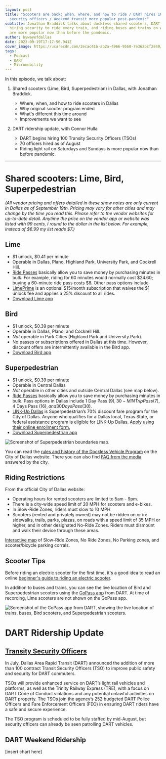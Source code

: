 ```yaml
---
layout: post
title: "Scooters are back: when, where, and how to ride / DART hires 100
  security officers / Weekend transit more popular post-pandemic"
subtitle: Jonathan Braddick talks about dockless shared scooters, DART begins
  hiring security to ride every train, and riding buses and trains on weekends
  are more popular now than before the pandemic.
author: bywayofdallas
date: 2023-09-19T17:17:56.941Z
cover_image: https://ucarecdn.com/2ecac41b-ab2a-4966-9560-7e362bcf2849/
tags:
  - Podcast
  - DART
  - Micromobility
---
```

In this episode, we talk about:

1. Shared scooters (Lime, Bird, Superpedestrian) in Dallas, with Jonathan Braddick.

   * Where, when, and how to ride scooters in Dallas
   * Why original scooter program ended
   * What's different this time around
   * Improvements we want to see
2. DART ridership update, with Connor Hulla

   * DART begins hiring 100 Transity Security Officers (TSOs)
   * 70 officers hired as of August 
   * Riding light rail on Saturdays and Sundays is more popular now than before pandemic. 

- - -

# Shared scooters: Lime, Bird, Superpedestrian[](https://dallascityhall.com/departments/transportation/Pages/dockless-vehicle-program.aspx)

*(All vendor pricing and offers detailed in these show notes are only current in Dallas as of September 19th.* *Pricing may vary for other cities and may change by the time you read this. Please refer to the vendor websites for up-to-date detail. Anytime the price on the vendor app or website was listed with 99 cents, I round to the dollar in the list below. For example, instead of $6.99 my list reads $7.)*

## Lime

* $1 unlock, $0.41 per minute
* Operable in Dallas, Plano, Highland Park, University Park, and Cockrell Hill.
* [Ride Passes](https://help.li.me/hc/en-us/articles/1260806465069-What-is-a-Ride-Pass-) basically allow you to save money by purchasing minutes in bulk. For example, riding for 60 minutes would normally cost $24.60; buying a 60-minute ride pass costs $8. Other pass options include 
* [LimePrime](https://www.li.me/blog/lime-introduces-lime-prime-just-in-time-for-summer) is an optional $15/month subscription that waives the $1 unlock fee and applies a 25% discount to all rides.
* [Download Lime app](https://www.li.me/the-app)

## Bird

* $1 unlock, $0.39 per minute
* Operable in Dallas, Plano, and Cockrell Hill.
* *Not* operable in Park Cities (Highland Park and University Park).
* No passes or subscriptions offered in Dallas at this time. However, discount offers are intermittently available in the Bird app.
* [Download Bird app](https://go.bird.co/)

## Superpedestrian

* $1 unlock, $0.39 per minute
* Operable in Central Dallas
* *Not* operable in other cities and outside Central Dallas (see map below). 
* [Ride Passes](https://superpedestrian.com/passes) basically allow you to save money by purchasing minutes in bulk. Pass options in Dallas include 1 Day Pass ($9), 30-MIN Trip Pass ($7), 4 Days Pass ($16), and 30 Days Pass ($30).
* [LINK-Up Dallas](https://superpedestrian.com/dallas#:~:text=Dallas%E2%80%99s%20website.-,LINK%2DUp%20Dallas,-LINK%2DUp%20Dallas) is Superpedestrian’s 70% discount fare program for the City of Dallas. Anyone who qualifies for a Dallas local, Texas State, or federal assistance program is eligible for LINK-Up Dallas. [Apply using their online enrollment form.](https://airtable.com/appjBU0Yn6D3cQfgM/shr95qDUIbNla2Fco)
* [Download Superpedestrian app](https://superpedestrian.com/how-to-ride)

![Screenshot of Superpedestrian boundaries map.](https://ucarecdn.com/e09a3c54-3975-48be-8713-feaa69611f7f/-/crop/1080x909/0,526/-/preview/ "Superpedestrian is only available and operable in Central Dallas.")

You can read the [rules and history of the Dockless Vehicle Program](https://dallascityhall.com/departments/transportation/Pages/dockless-vehicle-program.aspx) on the City of Dallas website. There you can also find [FAQ from the media](https://dallascityhall.com/departments/transportation/DCH%20Documents/Dockless%20Vehicles/Dockless-Relaunch-FAQ_05242023.pdf) answered by the city.

## Riding Restrictions

From the official City of Dallas website:

* Operating hours for rented scooters are limited to 5am - 9pm.
* There is a city-wide speed limit of 20 MPH for scooters and e-bikes.
* In Slow-Ride Zones, riders must slow to 10 MPH.
* Scooters (rented and privately owned) may not be ridden on or in: sidewalks, trails, parks, plazas, on roads with a speed limit of 35 MPH or higher, and in other designated No-Ride Zones. Riders must dismount and walk their device through these areas. 

[Interactive map](https://dallasgis.maps.arcgis.com/apps/webappviewer/index.html?id=19ba664de1f741c4876dec2fd56b3477) of Slow-Ride Zones, No Ride Zones, No Parking zones, and scooter/bicycle parking corrals.

## Scooter Tips

Before riding an electric scooter for the first time, it's a good idea to read an online [beginner's guide to riding an electric scooter](https://riderguide.com/safety/how-to-ride-an-electric-scooter/).

In addition to buses and trains, you can see the live location of Bird and Superpedestrian scooters using the [GoPass app](https://riderguide.com/safety/how-to-ride-an-electric-scooter/) from DART. At time of recording, Lime scooters are not shown on the GoPass app.

![Screenshot of the GoPass app from DART, showing the live location of trains, buses, Bird scooters, and Superpedestrian scooters.](https://ucarecdn.com/33db5c15-6aeb-4b82-99e6-5795ecf7218c/ "The GoPass app from DART shows the live location trains, buses, and scooters from Bird and Superpedestrian.")

# DART Ridership Update

## [Transity Security Officers](https://www.dart.org/about/news-and-events/newsreleases/newsrelease-detail/dart-enhances-security-focus-with-contract-security-officers#:~:text=DART%20News%20Release&text=With%20its%20continued%20focus%20on,and%20security%20for%20DART%20commuters.)

[](https://www.dart.org/about/news-and-events/newsreleases/newsrelease-detail/dart-enhances-security-focus-with-contract-security-officers#:~:text=DART%20News%20Release&text=With%20its%20continued%20focus%20on,and%20security%20for%20DART%20commuters.)In July, Dallas Area Rapid Transit (DART) announced the addition of more than 100 contract Transit Security Officers (TSO) to improve public safety and security for DART commuters.

TSOs will provide enhanced service on DART’s light rail vehicles and platforms, as well as the Trinity Railway Express (TRE), with a focus on DART Code of Conduct violations and any potential unlawful activities on DART property. The TSOs join the agency’s 252 budgeted DART Police Officers and Fare Enforcement Officers (FEO) in ensuring DART riders have a safe and secure experience.

The TSO program is scheduled to be fully staffed by mid-August, but security officers can already be seen patrolling DART vehicles.

## DART Weekend Ridership

\[insert chart here]